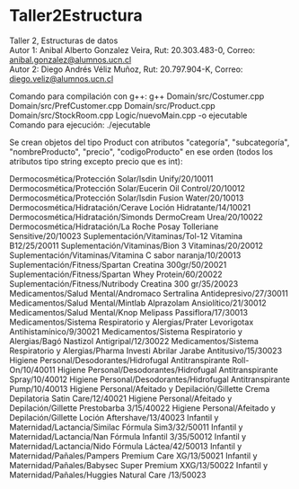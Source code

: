 # Taller2Estructura
Taller 2, Estructuras de datos                                                                
Autor 1: Anibal Alberto Gonzalez Veira, Rut: 20.303.483-0, Correo: anibal.gonzalez@alumnos.ucn.cl                    
Autor 2: Diego Andrés Véliz Muñoz, Rut: 20.797.904-K, Correo: diego.veliz@alumnos.ucn.cl

Comando para compilación con g++: g++ Domain/src/Costumer.cpp Domain/src/PrefCustomer.cpp Domain/src/Product.cpp Domain/src/StockRoom.cpp Logic/nuevoMain.cpp -o ejecutable                                                                                        
Comando para ejecución: ./ejecutable

Se crean objetos del tipo Product con atributos "categoría", "subcategoría", "nombreProducto", "precio", "codigoProducto" en ese orden (todos los atributos tipo string excepto precio que es int):

Dermocosmética/Protección Solar/Isdin Unify/20/10011
Dermocosmética/Protección Solar/Eucerin Oil Control/20/10012
Dermocosmética/Protección Solar/Isdin Fusion Water/20/10013
Dermocosmética/Hidratación/Cerave Loción Hidratante/14/10021
Dermocosmética/Hidratación/Simonds DermoCream Urea/20/10022
Dermocosmética/Hidratación/La Roche Posay Tolleriane Sensitive/20/10023
Suplementación/Vitaminas/Tol-12 Vitamina B12/25/20011
Suplementación/Vitaminas/Bion 3 Vitaminas/20/20012
Suplementación/Vitaminas/Vitamina C sabor naranja/10/20013
Suplementación/Fitness/Spartan Creatina 300gr/50/20021
Suplementación/Fitness/Spartan Whey Protein/60/20022
Suplementación/Fitness/Nutribody Creatina 300 gr/35/20023
Medicamentos/Salud Mental/Andromaco Sertralina Antidepresivo/27/30011
Medicamentos/Salud Mental/Mintlab Alprazolam Ansiolítico/21/30012
Medicamentos/Salud Mental/Knop Melipass Passiflora/17/30013
Medicamentos/Sistema Respiratorio y Alergias/Prater Levorigotax Antihistamínico/9/30021
Medicamentos/Sistema Respiratorio y Alergias/Bagó Nastizol Antigripal/12/30022
Medicamentos/Sistema Respiratorio y Alergias/Pharma Investi Abrilar Jarabe Antitusivo/15/30023
Higiene Personal/Desodorantes/Hidrofugal Antitranspirante Roll-On/10/40011
Higiene Personal/Desodorantes/Hidrofugal Antitranspirante Spray/10/40012
Higiene Personal/Desodorantes/Hidrofugal Antitranspirante Pump/10/40013
Higiene Personal/Afeitado y Depilación/Gillette Crema Depilatoria Satin Care/12/40021
Higiene Personal/Afeitado y Depilación/Gillette Prestobarba 3/15/40022
Higiene Personal/Afeitado y Depilación/Gillette Loción Aftershave/13/40023
Infantil y Maternidad/Lactancia/Similac Fórmula Sim3/32/50011
Infantil y Maternidad/Lactancia/Nan Fórmula Infantil 3/35/50012
Infantil y Maternidad/Lactancia/Nido Fórmula Láctea/42/50013
Infantil y Maternidad/Pañales/Pampers Premium Care XG/13/50021
Infantil y Maternidad/Pañales/Babysec Super Premium XXG/13/50022
Infantil y Maternidad/Pañales/Huggies Natural Care /13/50023
